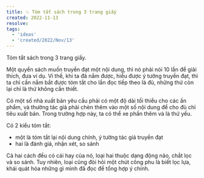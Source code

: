 ```yaml
---
title: 💥 Tóm tắt sách trong 3 trang giấy
created: 2022-11-13
resolve: 
tags:
  - 'ideas'
  - 'created/2022/Nov/13'
---
```


Tóm tắt sách trong 3 trang giấy.

Một quyển sách muốn truyền đạt một nội dung, thì nó phải nói 10 lần để giải thích, đưa ví dụ. Vì thế, khi ta đã nắm được, hiểu được ý tưởng truyền đạt, thì ta chỉ cần nắm bắt được tóm tắt cho lần đọc tiếp theo là đủ, những thứ còn lại chỉ là thứ không cần thiết.

Có một số nhà xuất bản yêu cầu phải có một độ dài tối thiểu cho các ấn phẩm, và thường tác giả phải chèn thêm vào một số nội dung để cho đủ chỉ tiêu xuất bản. Trong trường hợp này, ta có thể xe phần thêm và là thứ yếu.

Có 2 kiểu tóm tắt: 
- một là tóm tắt lại nội dung chính, ý tưởng tác giả truyền đạt
- hai là đánh giá, nhận xét, so sánh

Cả hai cách đều có cái hay của nó, loại hai thuộc dạng động não, chắt lọc và so sánh. 
Tuy nhiên, loại cũng đòi hỏi một chút công phu là biết lọc lựa, khái quát hóa những gì mình đã đọc để tổng hợp ý chính.